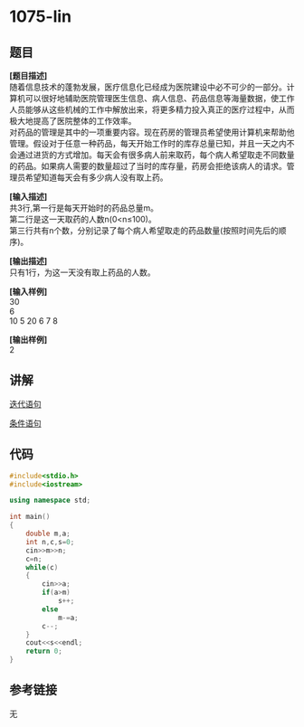 # 1075-lin  
## 题目  
**[题目描述]**  
随着信息技术的蓬勃发展，医疗信息化已经成为医院建设中必不可少的一部分。计算机可以很好地辅助医院管理医生信息、病人信息、药品信息等海量数据，使工作人员能够从这些机械的工作中解放出来，将更多精力投入真正的医疗过程中，从而极大地提高了医院整体的工作效率。  
对药品的管理是其中的一项重要内容。现在药房的管理员希望使用计算机来帮助他管理。假设对于任意一种药品，每天开始工作时的库存总量已知，并且一天之内不会通过进货的方式增加。每天会有很多病人前来取药，每个病人希望取走不同数量的药品。如果病人需要的数量超过了当时的库存量，药房会拒绝该病人的请求。管理员希望知道每天会有多少病人没有取上药。  

**[输入描述]**   
共3行,第一行是每天开始时的药品总量m。  
第二行是这一天取药的人数n(0<n≤100)。  
第三行共有n个数，分别记录了每个病人希望取走的药品数量(按照时间先后的顺序)。  

**[输出描述]**  
只有1行，为这一天没有取上药品的人数。  

**[输入样例]**  
30  
6  
10 5 20 6 7 8  

**[输出样例]**  
2  

## 讲解  
[迭代语句]([1])  

[条件语句]([2])  

## 代码  

```cpp
#include<stdio.h>
#include<iostream>

using namespace std;

int main()
{
	double m,a;
	int n,c,s=0;
	cin>>m>>n;
	c=n;
	while(c)
	{
		cin>>a;
		if(a>m)
			s++;
		else
			m-=a;
		c--;
	}
	cout<<s<<endl;
	return 0;
}
```

## 参考链接  
无  
